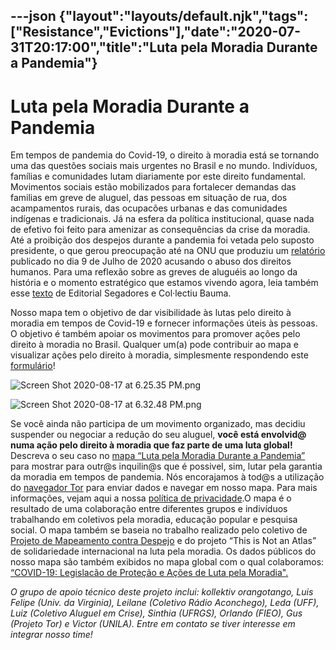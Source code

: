 ---json
{"layout":"layouts/default.njk","tags":["Resistance","Evictions"],"date":"2020-07-31T20:17:00","title":"Luta pela Moradia Durante a Pandemia"}
---

Luta pela Moradia Durante a Pandemia
====================================

Em tempos de pandemia do Covid-19, o direito à moradia está se tornando uma das questões sociais mais urgentes no Brasil e no mundo. Indivíduos, famílias e comunidades lutam diariamente por este direito fundamental. Movimentos sociais estão mobilizados para fortalecer demandas das familias em greve de aluguel, das pessoas em situação de rua, dos acampamentos rurais, das ocupacões urbanas e das comunidades indígenas e tradicionais. Já na esfera da política institucional, quase nada de efetivo foi feito para amenizar as consequências da crise da moradia. Até a proibição dos despejos durante a pandemia foi vetada pelo suposto presidente, o que gerou preocupação até na ONU que produziu um [relatório](https://urldefense.proofpoint.com/v2/url?u=https-3A__www.ohchr.org_EN_NewsEvents_Pages_DisplayNews.aspx-3FNewsID-3D26059-26LangID-3DE&d=DwMFaQ&c=slrrB7dE8n7gBJbeO0g-IQ&r=Ku2hCsohzcN9VTUWK_-sB6ojj6d9dpKwYdf8Nbp1S8E&m=ZfxYet2zu-3CW04SI8Ao3wAiS5GrhE7L7vdUN1gNGgU&s=mkflfKs3VGNmlSxF8921DAE_9wn-e2HVd-1WKZCwT2U&e=) publicado no dia 9 de Julho de 2020 acusando o abuso dos direitos humanos. Para uma reflexão sobre as greves de aluguéis ao longo da história e o momento estratégico que estamos vivendo agora, leia também esse [texto](https://urldefense.proofpoint.com/v2/url?u=https-3A__de.crimethinc.com_2020_04_08_greve-2Dde-2Dalugueis-2Duma-2Danalise-2Destrategica-2Ddas-2Dgreves-2Dde-2Dalugueis-2Dao-2Dlongo-2Dda-2Dhistoria-2De-2Dagora-2D1&d=DwMFaQ&c=slrrB7dE8n7gBJbeO0g-IQ&r=Ku2hCsohzcN9VTUWK_-sB6ojj6d9dpKwYdf8Nbp1S8E&m=ZfxYet2zu-3CW04SI8Ao3wAiS5GrhE7L7vdUN1gNGgU&s=emED3_dbIxWsnC--jAsJupzJfOQT3bxyZ-xucKKm_6I&e=) de Editorial Segadores e Col·lectiu Bauma.

Nosso mapa tem o objetivo de dar visibilidade às lutas pelo direito à moradia em tempos de Covid-19 e fornecer informações úteis às pessoas. O objetivo é também apoiar os movimentos para promover ações pelo direito à moradia no Brasil. Qualquer um(a) pode contribuir ao mapa e visualizar ações pelo direito à moradia, simplesmente respondendo este [formulário](https://urldefense.proofpoint.com/v2/url?u=https-3A__reclus.mapacovid19.online_form_hausjustice&d=DwMFaQ&c=slrrB7dE8n7gBJbeO0g-IQ&r=Ku2hCsohzcN9VTUWK_-sB6ojj6d9dpKwYdf8Nbp1S8E&m=ZfxYet2zu-3CW04SI8Ao3wAiS5GrhE7L7vdUN1gNGgU&s=99Deparuax1JPhpyyViVPzHh1zQW5EJhjXghjXPLpUw&e=)!

![Screen Shot 2020-08-17 at 6.25.35 PM.png](https://images.squarespace-cdn.com/content/v1/52b7d7a6e4b0b3e376ac8ea2/1597704727877-LN30RSNJZ2YBC89HUY2Z/ke17ZwdGBToddI8pDm48kHM_FkGv5kpuJCH1IeqrIK9Zw-zPPgdn4jUwVcJE1ZvWQUxwkmyExglNqGp0IvTJZamWLI2zvYWH8K3-s_4yszcp2ryTI0HqTOaaUohrI8PIF8HceZ9Gt94v9qgoH7muAoua-3JJ3TN9jxf9SplCixY/Screen+Shot+2020-08-17+at+6.25.35+PM.png)

![Screen Shot 2020-08-17 at 6.32.48 PM.png](https://images.squarespace-cdn.com/content/v1/52b7d7a6e4b0b3e376ac8ea2/1597704272503-0Y0V6KSEB32TYFANEPY0/ke17ZwdGBToddI8pDm48kFruVVZnQ4rnq9c2YeHjd0IUqsxRUqqbr1mOJYKfIPR7LoDQ9mXPOjoJoqy81S2I8N_N4V1vUb5AoIIIbLZhVYxCRW4BPu10St3TBAUQYVKcGeDr4m4KPjKfy1JPPywrPRjHBNv7iVtKrLRWBotd7xVE0SYFxpf6sgZpl5KUqpvY/Screen+Shot+2020-08-17+at+6.32.48+PM.png)

Se você ainda não participa de um movimento organizado, mas decidiu suspender ou negociar a redução do seu aluguel, **você está envolvid@ numa ação pelo direito à moradia que faz parte de uma luta global!** Descreva o seu caso no [mapa “Luta pela Moradia Durante a Pandemia”](https://urldefense.proofpoint.com/v2/url?u=https-3A__mapacovid19.online&d=DwMFaQ&c=slrrB7dE8n7gBJbeO0g-IQ&r=Ku2hCsohzcN9VTUWK_-sB6ojj6d9dpKwYdf8Nbp1S8E&m=ZfxYet2zu-3CW04SI8Ao3wAiS5GrhE7L7vdUN1gNGgU&s=xrpE-XPgaNM-tZnPzc9OUW_KyodgNBOU0ohAPXeXYwA&e=) para mostrar para outr@s inquilin@s que é possivel, sim, lutar pela garantia da moradia em tempos de pandemia. Nós encorajamos à tod@s a utilização do [navegador Tor](https://urldefense.proofpoint.com/v2/url?u=https-3A__www.torproject.org_pt-2DBR_download_&d=DwMFaQ&c=slrrB7dE8n7gBJbeO0g-IQ&r=Ku2hCsohzcN9VTUWK_-sB6ojj6d9dpKwYdf8Nbp1S8E&m=ZfxYet2zu-3CW04SI8Ao3wAiS5GrhE7L7vdUN1gNGgU&s=A_rNgW1cPX6dP7phXb6lZ5tGiCUh-yQG6YO_mFLvadI&e=) para enviar dados e navegar em nosso mapa. Para mais informações, vejam aqui a nossa [política de privacidade](https://urldefense.proofpoint.com/v2/url?u=https-3A__reclus.mapacovid19.online_privacidade&d=DwMFaQ&c=slrrB7dE8n7gBJbeO0g-IQ&r=Ku2hCsohzcN9VTUWK_-sB6ojj6d9dpKwYdf8Nbp1S8E&m=ZfxYet2zu-3CW04SI8Ao3wAiS5GrhE7L7vdUN1gNGgU&s=xiBWIG-h7S6muQceKe_ltPFxkgRCrxaBYDEJlBhXv1o&e=).O mapa é o resultado de uma colaboração entre diferentes grupos e indivíduos trabalhando em coletivos pela moradia, educação popular e pesquisa social. O mapa também se baseia no trabalho realizado pelo coletivo de [Projeto de Mapeamento contra Despejo](https://urldefense.proofpoint.com/v2/url?u=https-3A__antievictionmap.com_&d=DwMFaQ&c=slrrB7dE8n7gBJbeO0g-IQ&r=Ku2hCsohzcN9VTUWK_-sB6ojj6d9dpKwYdf8Nbp1S8E&m=ZfxYet2zu-3CW04SI8Ao3wAiS5GrhE7L7vdUN1gNGgU&s=oJq6X9RtJ1J-CTTNW0aJ9c_5UkZ0885AYL05dD8b6Hk&e=) e do projeto “This is Not an Atlas” de solidariedade internacional na luta pela moradia. Os dados públicos do nosso mapa são também exibidos no mapa global com o qual colaboramos: [“COVID-19: Legislacão de Proteção e Ações de Luta pela Moradia"](https://urldefense.proofpoint.com/v2/url?u=https-3A__covid19.antievictionmap.com_&d=DwMFaQ&c=slrrB7dE8n7gBJbeO0g-IQ&r=Ku2hCsohzcN9VTUWK_-sB6ojj6d9dpKwYdf8Nbp1S8E&m=ZfxYet2zu-3CW04SI8Ao3wAiS5GrhE7L7vdUN1gNGgU&s=PgHpurBg6Tu9IN-i9L5CjuqQWHy9vHB3opaRXYJs27U&e=)[.](https://urldefense.proofpoint.com/v2/url?u=https-3A__covid19.antievictionmap.com_&d=DwMFaQ&c=slrrB7dE8n7gBJbeO0g-IQ&r=Ku2hCsohzcN9VTUWK_-sB6ojj6d9dpKwYdf8Nbp1S8E&m=ZfxYet2zu-3CW04SI8Ao3wAiS5GrhE7L7vdUN1gNGgU&s=PgHpurBg6Tu9IN-i9L5CjuqQWHy9vHB3opaRXYJs27U&e=)

_O grupo de apoio técnico deste projeto inclui: kollektiv orangotango, Luis Felipe (Univ. da Virginia), Leilane (Coletivo Rádio Aconchego), Leda (UFF), Luiz (Coletivo Aluguel em Crise), Sinthia (UFRGS), Orlando (FIEO), Gus (Projeto Tor) e Victor (UNILA). Entre em contato se tiver interesse em integrar nosso time!_
